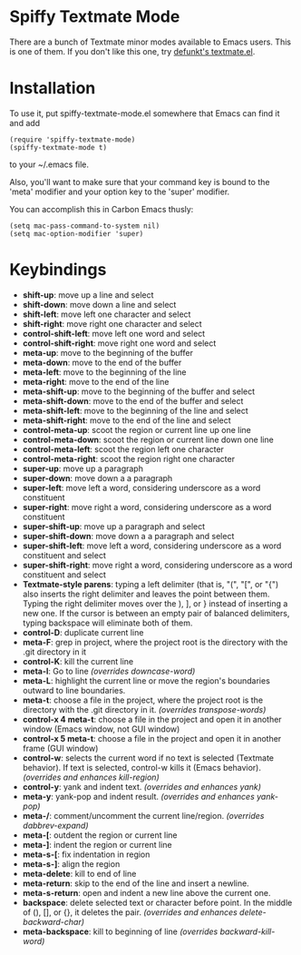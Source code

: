 Spiffy Textmate Mode
====================

There are a bunch of Textmate minor modes available to Emacs users. This is one of them.
If you don't like this one, try [defunkt's textmate.el](http://github.com/defunkt/textmate.el/tree/master).

Installation
============

To use it, put spiffy-textmate-mode.el somewhere that Emacs can find it and add

    (require 'spiffy-textmate-mode)
    (spiffy-textmate-mode t)

to your ~/.emacs file.

Also, you'll want to make sure that your command key is bound to the 'meta' modifier and your option key to the 'super' modifier.

You can accomplish this in Carbon Emacs thusly:

    (setq mac-pass-command-to-system nil)
    (setq mac-option-modifier 'super)


Keybindings
===========
* __shift-up__: move up a line and select
* __shift-down__: move down a line and select
* __shift-left__: move left one character and select
* __shift-right__: move right one character and select
* __control-shift-left__: move left one word and select
* __control-shift-right__: move right one word and select
* __meta-up__: move to the beginning of the buffer
* __meta-down__: move to the end of the buffer
* __meta-left__: move to the beginning of the line
* __meta-right__: move to the end of the line
* __meta-shift-up__: move to the beginning of the buffer and select
* __meta-shift-down__: move to the end of the buffer and select
* __meta-shift-left__: move to the beginning of the line and select
* __meta-shift-right__: move to the end of the line and select
* __control-meta-up__: scoot the region or current line up one line
* __control-meta-down__: scoot the region or current line down one line
* __control-meta-left__: scoot the region left one character
* __control-meta-right__: scoot the region right one character
* __super-up__: move up a paragraph
* __super-down__: move down a a paragraph
* __super-left__: move left a word, considering underscore as a word constituent
* __super-right__: move right a word, considering underscore as a word constituent
* __super-shift-up__: move up a paragraph and select
* __super-shift-down__: move down a a paragraph and select
* __super-shift-left__: move left a word, considering underscore as a word constituent and select
* __super-shift-right__: move right a word, considering underscore as a word constituent and select
* __Textmate-style parens__: typing a left delimiter (that is, "(", "[", or "{") also inserts the right delimiter and leaves the point between them. Typing the right delimiter moves over the ), ], or } instead of inserting a new one. If the cursor is between an empty pair of balanced delimiters, typing backspace will eliminate both of them.
* __control-D__: duplicate current line
* __meta-F__: grep in project, where the project root is the directory with the .git directory in it
* __control-K__: kill the current line
* __meta-l__: Go to line *(overrides downcase-word)*
* __meta-L__: highlight the current line or move the region's boundaries outward to line boundaries.
* __meta-t__: choose a file in the project, where the project root is the directory with the .git directory in it. *(overrides transpose-words)*
* __control-x 4 meta-t__: choose a file in the project and open it in another window (Emacs window, not GUI window)
* __control-x 5 meta-t__: choose a file in the project and open it in another frame (GUI window)
* __control-w__: selects the current word if no text is selected (Textmate behavior). If text is selected, control-w kills it (Emacs behavior). *(overrides and enhances kill-region)*
* __control-y__: yank and indent text. *(overrides and enhances yank)*
* __meta-y__: yank-pop and indent result. *(overrides and enhances yank-pop)*
* __meta-/__: comment/uncomment the current line/region. *(overrides dabbrev-expand)*
* __meta-[__: outdent the region or current line
* __meta-]__: indent the region or current line
* __meta-s-[__: fix indentation in region
* __meta-s-]__: align the region
* __meta-delete__: kill to end of line
* __meta-return__: skip to the end of the line and insert a newline.
* __meta-s-return__: open and indent a new line above the current one.
* __backspace__: delete selected text or character before point. In the middle of (), [], or {}, it deletes the pair. *(overrides and enhances delete-backward-char)*
* __meta-backspace__: kill to beginning of line *(overrides backward-kill-word)*
